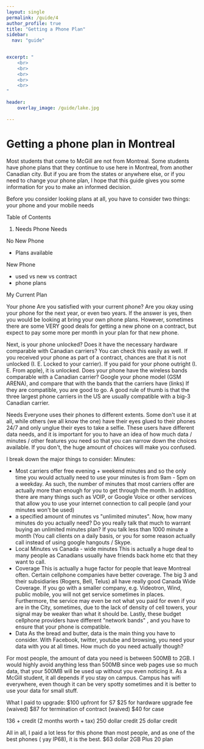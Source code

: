 ```yaml
---
layout: single
permalink: /guide/4
author_profile: true
title: "Getting a Phone Plan"
sidebar:
  nav: "guide"
    

excerpt: "
    <br>
    <br>
    <br>
    <br>
    <br>
"

header:
    overlay_image: /guide/lake.jpg   
    
---
```


# Getting a phone plan in Montreal

Most students that come to McGill are not from Montreal. Some students have phone  plans that they continue to use here in Montreal, from another Canadian city. But if you are from the states or anywhere else, or if you need to change your phone plan, I hope that this guide gives you some information for you to make an informed decision.

Before you consider looking plans at all, you have to consider two things: your phone and your mobile needs 

Table of Contents 
1. Needs 
	Phone 
	Needs 

No New Phone 
- Plans available

New Phone
- used vs new vs contract 
- phone plans 

My Current Plan 

	
Your phone 
Are you satisfied with your current phone? Are you okay using your phone for the next year, or even two years. If the answer is yes, then you would be looking at bring your own phone plans. However, sometimes there are some VERY good deals for getting a new phone on a contract, but expect to pay some more per month in your plan for that new phone. 

Next, is your phone unlocked? Does it have the necessary hardware comparable with Canadian carriers? You can check this easily as well. If you received your phone as part of a contract, chances are that it is not unlocked (I. E.  Locked to your carrier). If you paid for your phone outright (I. E.  From apple), it is unlocked. 
Does your phone have the wireless bands comparable with a Canadian carrier? 
Google your phone model (GSM ARENA), and compare that with the bands that the carriers have (links) If they are compatible, you are good to go. A good rule of thumb is that the three largest phone carriers in the US are usually compatible with a big-3 Canadian carrier. 

Needs
Everyone uses their phones to different extents. Some don't use it at all, while others (we all know the one) have their eyes glued to their phones 24/7 and only unglue their eyes to take a selfie. These users have different data needs, and it is important for you to have an idea of how much data / minutes / other features you need so that you can narrow down the choices available. If you don't, the huge amount of choices will make you confused. 

I break down the major things to consider: 
Minutes: 
- Most carriers offer free evening + weekend minutes and so the only time you would actually need to use your minutes is from 9am - 5pm on a weekday. As such, the number of minutes that most carriers offer are actually more than enough for you to get through the month. In addition, there are many things such as VOIP, or Google Voice or other services that allow you to use your internet connection to call people (and your minutes won't be used) 
- a specified amount of minutes vs "unlimited minutes". Now, how many minutes do you actually need? Do you really talk that much to warrant buying an unlimited minutes plan? If you talk less than 1000 minute a month (You call clients on a daily basis, or you for some reason actually call instead of using google hangouts / Skype. 
- Local Minutes vs Canada - wide minutes
	This is actually a huge deal to many people as Canadians usually have friends back home etc that they want to call. 
- Coverage
	This is actually a huge factor for people that leave Montreal often. Certain cellphone companies have better coverage. The big 3 and their subsidiaries (Rogers, Bell, Telus) all have really good Canada Wide Coverage. If you go with a smaller company, e.g. Videotron, Wind, public mobile, you will not get service sometimes in places. Furthermore, the service may even be not what you paid for even if you are in the City, sometimes, due to the lack of density of cell towers, your signal may be weaker than what it should be. Lastly, these budget cellphone providers have different "network bands" , and you have to ensure that your phone is compatible. 
- Data 
	As the bread and butter, data is the main thing you have to consider. With Facebook, twitter, youtube and browsing, you need your data with you at all times. How much do you need actually though? 

For most people, the amount of data you need is between 500MB to 2GB. I would highly avoid anything less than 500MB since web pages use so much data, that your 500MB will be used up without you even noticing it. 
As a McGill student, it all depends if you stay on campus. Campus has wifi everywhere, even though it can be very spotty sometimes and it is better to use your data for small stuff. 
 
What I paid to upgrade: 
$100 upfront for S7
$25 for hardware upgrade fee (waived)
$87 for termination of contract (waived)
$40 for case

136 + credit (2 months worth + tax) 
250 dollar credit 
25 dollar credit 

All in all, I paid a lot less for this phone than most people, and as one of the best phones ( yay IP68), it is the best. 
$63 dollar 2GB Plus 20 plan 